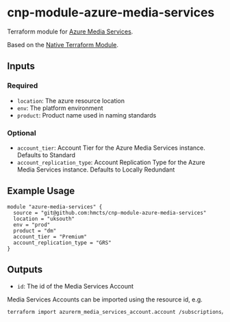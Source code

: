 # cnp-module-azure-media-services

Terraform module for [Azure Media Services](https://azure.microsoft.com/en-gb/services/media-services/).

Based on the [Native Terraform Module](https://www.terraform.io/docs/providers/azurerm/r/media_services_account.html).

## Inputs
### Required
* `location`: The azure resource location
* `env`: The platform environment
* `product`: Product name used in naming standards

### Optional
* `account_tier`: Account Tier for the Azure Media Services instance. Defaults to Standard
* `account_replication_type`: Account Replication Type for the Azure Media Services instance. Defaults to Locally Redundant

## Example Usage
```hcl-terraform
module "azure-media-services" {
  source = "git@github.com:hmcts/cnp-module-azure-media-services"
  location = "uksouth"
  env = "prod"
  product = "dm"
  account_tier = "Premium"
  account_replication_type = "GRS"
}
```

## Outputs
* `id`: The id of the Media Services Account

Media Services Accounts can be imported using the resource id, e.g.

```bash
terraform import azurerm_media_services_account.account /subscriptions/00000000-0000-0000-0000-000000000000/resourceGroups/mygroup1/providers/Microsoft.Media/mediaservices/account1
```
